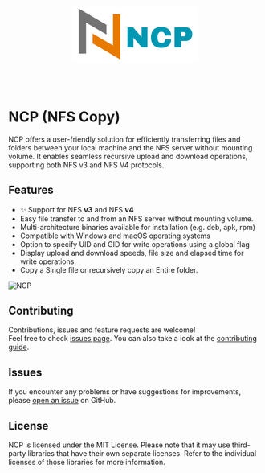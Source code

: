 
<h2 align="center">
  <p align="center"><img width=50% src="assets/index_img.png"></p>
    <br>
</h2>

# NCP (NFS Copy)

NCP offers a user-friendly solution for efficiently transferring files and folders between your local machine
and the NFS server without mounting volume. It enables seamless recursive upload and download operations, supporting both NFS v3 and NFS V4 protocols.

## Features
- :sparkles: Support for NFS **v3** and NFS **v4**
- Easy file transfer to and from an NFS server without mounting volume.
- Multi-architecture binaries available for installation (e.g. deb, apk, rpm)
- Compatible with Windows and macOS operating systems
- Option to specify UID and GID for write operations using a global flag
- Display upload and download speeds, file size and elapsed time for write operations.
- Copy a Single file or recursively copy an Entire folder.


<img alt="NCP" src="https://raw.githubusercontent.com/kha7iq/ncp/master/.github/img/ncp.gif" width="800" />

## Contributing

Contributions, issues and feature requests are welcome!<br/>Feel free to check
[issues page](https://github.com/kha7iq/ncp/issues). You can also take a look
at the [contributing guide](https://github.com/kha7iq/ncp/blob/master/CONTRIBUTING.md).

## Issues

If you encounter any problems or have suggestions for improvements, please [open an issue](https://github.com/username/repo/issues) on GitHub.


## License

NCP is licensed under the MIT License. Please note that it may use third-party libraries that have their own separate licenses. Refer to the individual licenses of those libraries for more information.